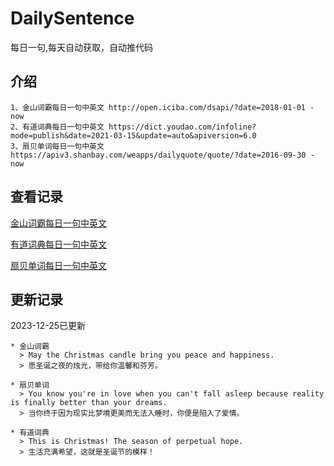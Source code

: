 # DailySentence

每日一句,每天自动获取，自动推代码

## 介绍

```
1、金山词霸每日一句中英文 http://open.iciba.com/dsapi/?date=2018-01-01 - now
2、有道词典每日一句中英文 https://dict.youdao.com/infoline?mode=publish&date=2021-03-15&update=auto&apiversion=6.0
3、扇贝单词每日一句中英文 https://apiv3.shanbay.com/weapps/dailyquote/quote/?date=2016-09-30 - now
```

## 查看记录

[金山词霸每日一句中英文](./data/iciba/)

[有道词典每日一句中英文](./data/youdao/)

[扇贝单词每日一句中英文](./data/shanbay/)

## 更新记录
2023-12-25已更新 
```
* 金山词霸
  > May the Christmas candle bring you peace and happiness.
  > 愿圣诞之夜的烛光，带给你温馨和芬芳。

* 扇贝单词
  > You know you're in love when you can't fall asleep because reality is finally better than your dreams.
  > 当你终于因为现实比梦境更美而无法入睡时，你便是陷入了爱情。

* 有道词典
  > This is Christmas! The season of perpetual hope.
  > 生活充满希望，这就是圣诞节的模样！

```
